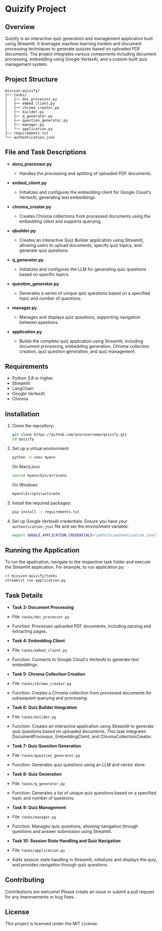 # Quizify Project

## Overview

Quizify is an interactive quiz generation and management application built using Streamlit. It leverages machine learning models and document processing techniques to generate quizzes based on uploaded PDF documents. The project integrates various components including document processing, embedding using Google VertexAI, and a custom-built quiz management system.

## Project Structure

```plaintext
mission-quizify/
├── tasks/
│   ├── doc_processor.py
│   ├── embed_client.py
│   ├── chroma_creator.py
│   ├── builder.py
│   ├── q_generator.py
│   ├── question_generator.py
│   ├── manager.py
│   └── application.py
├── requirements.txt
└── authentication.json
```

## File and Task Descriptions

- **docu_processor.py**
  - Handles the processing and splitting of uploaded PDF documents.

- **embed_client.py**
  - Initializes and configures the embedding client for Google Cloud's VertexAI, generating text embeddings.

- **chroma_creator.py**
  - Creates Chroma collections from processed documents using the embedding client and supports querying.

- **qbuilder.py**
  - Creates an interactive Quiz Builder application using Streamlit, allowing users to upload documents, specify quiz topics, and generate quiz questions.

- **q_generator.py**
  - Initializes and configures the LLM for generating quiz questions based on specific topics.

- **question_generator.py**
  - Generates a series of unique quiz questions based on a specified topic and number of questions.

- **manager.py**
  - Manages and displays quiz questions, supporting navigation between questions.

- **application.py**
  - Builds the complete quiz application using Streamlit, including document processing, embedding generation, Chroma collection creation, quiz question generation, and quiz management.


## Requirements

- Python 3.8 or higher
- Streamlit
- LangChain
- Google VertexAI
- Chroma

## Installation

1. Clone the repository:
    ```bash
    git clone https://github.com/yourusername/quizify.git
    cd quizify
    ```

2. Set up a virtual environment:
    ```bash
    python -m venv myenv
    ```
    On Mac\Linux
    ```bash
    source myenv/bin/activate  
    ```
    On Windows
    ```bash
    myenv\Scripts\activate
    ```

3. Install the required packages:
    ```bash
    pip install -r requirements.txt
    ```

4. Set up Google VertexAI credentials:
    Ensure you have your `authentication.json` file and set the environment variable:
    ```bash
    export GOOGLE_APPLICATION_CREDENTIALS="path/to/authentication.json"
    ```

## Running the Application

To run the application, navigate to the respective task folder and execute the Streamlit application. For example, to run application.py:
```bash
cd mission-quizify/tasks
streamlit run application.py
```

## Task Details

- **Task 3: Document Processing**
- File: `tasks/doc_processor.py`
- Function: Processes uploaded PDF documents, including parsing and extracting pages.

- **Task 4: Embedding Client**
- File: `tasks/embed_client.py`
- Function: Connects to Google Cloud's VertexAI to generate text embeddings.

- **Task 5: Chroma Collection Creation**
- File: `tasks/chroma_creator.py`
- Function: Creates a Chroma collection from processed documents for subsequent querying and processing.

- **Task 6: Quiz Builder Integration**
- File: `tasks/builder.py`
- Function: Creates an interactive application using Streamlit to generate quiz questions based on uploaded documents. This task integrates DocumentProcessor, EmbeddingClient, and ChromaCollectionCreator.

- **Task 7: Quiz Question Generation**
- File: `tasks/question_generator.py`
- Function: Generates quiz questions using an LLM and vector store.

- **Task 8: Quiz Generation**
- File: `tasks/q_generator.py`
- Function: Generates a list of unique quiz questions based on a specified topic and number of questions.

- **Task 9: Quiz Management**
- File: `tasks/manager.py`
- Function: Manages quiz questions, allowing navigation through questions and answer submission using Streamlit.

- **Task 10: Session State Handling and Quiz Navigation**
- File: `tasks/application.py`
- Adds session state handling in Streamlit, initializes and displays the quiz, and provides navigation through quiz questions.

## Contributing

Contributions are welcome! Please create an issue or submit a pull request for any improvements or bug fixes.

## License

This project is licensed under the MIT License.
